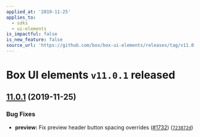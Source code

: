 ```yaml
---
applied_at: '2019-11-25'
applies_to:
  - sdks
  - ui-elements
is_impactful: false
is_new_feature: false
source_url: 'https://github.com/box/box-ui-elements/releases/tag/v11.0.1'
---
```

# Box UI elements `v11.0.1` released

## [11.0.1][1] (2019-11-25)

### Bug Fixes

- **preview:** Fix preview header button spacing overrides ([#1732][2]) ([`723872d`][3])

[1]: https://github.com/box/box-ui-elements/compare/v11.0.0...v11.0.1

[2]: https://github.com/box/box-ui-elements/issues/1732

[3]: https://github.com/box/box-ui-elements/commit/723872d